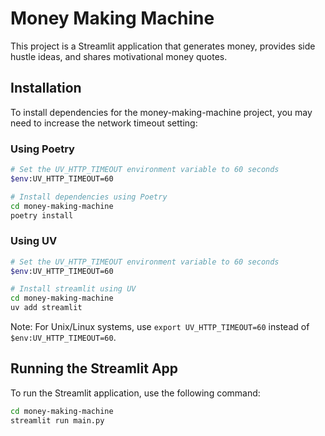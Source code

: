 # Money Making Machine

This project is a Streamlit application that generates money, provides side hustle ideas, and shares motivational money quotes.

## Installation

To install dependencies for the money-making-machine project, you may need to increase the network timeout setting:

### Using Poetry
```bash
# Set the UV_HTTP_TIMEOUT environment variable to 60 seconds
$env:UV_HTTP_TIMEOUT=60

# Install dependencies using Poetry
cd money-making-machine
poetry install
```

### Using UV
```bash
# Set the UV_HTTP_TIMEOUT environment variable to 60 seconds
$env:UV_HTTP_TIMEOUT=60

# Install streamlit using UV
cd money-making-machine
uv add streamlit
```

Note: For Unix/Linux systems, use `export UV_HTTP_TIMEOUT=60` instead of `$env:UV_HTTP_TIMEOUT=60`.

## Running the Streamlit App
To run the Streamlit application, use the following command:

```bash
cd money-making-machine
streamlit run main.py
```
